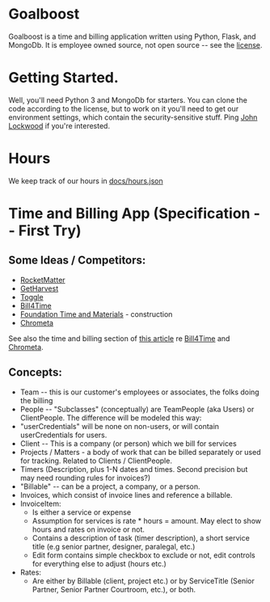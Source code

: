# Goalboost
Goalboost is a time and billing application written using Python, Flask, and MongoDb.  It is employee owned source, not open source -- see the [license](LICENSE.md).

# Getting Started.
Well, you'll need Python 3 and MongoDb for starters.  You can clone the code according to the license, but to work on it you'll need to get our environment settings, which contain the security-sensitive stuff.  Ping [John Lockwood](http://github.com/JohnLockwood) if you're interested.

# Hours 
We keep track of our hours in [docs/hours.json](docs/hours.json)

# Time and Billing App (Specification -- First Try)

## Some Ideas / Competitors:

* [RocketMatter](https://www.rocketmatter.com/law-office-management-software/)
* [GetHarvest](https://www.getharvest.com)
* [Toggle](https://toggl.com)
* [Bill4Time](http://www.bill4time.com)
* [Foundation Time and Materials](http://www.foundationsoft.com/construction-software/time-material/) - construction
* [Chrometa](http://www.chrometa.com/)

See also the time and billing section of [this article](http://www.americanbar.org/publications/law_practice_magazine/2011/september_october/popular_cloud_computing_services_for_lawyers.html) re [Bill4Time](http://www.bill4time.com) and [Chrometa](http://www.chrometa.com/).

## Concepts:

* Team -- this is our customer's employees or associates, the folks doing the billing
* People -- "Subclasses" (conceptually) are TeamPeople (aka Users) or ClientPeople.  The difference will be modeled this way:
* 	"userCredentials" will be none on non-users, or will contain userCredentials for users.
* Client -- This is a company (or person) which we bill for services
* Projects / Matters - a body of work that can be billed separately or used for tracking.  Related to Clients / ClientPeople.
* Timers (Description, plus 1-N dates and times.  Second precision but may need rounding rules for invoices?)
* "Billable" -- can be a project, a company, or a person.  
* Invoices, which consist of invoice lines and reference a billable.
* InvoiceItem:
	* Is either a service or expense
	* Assumption for services is rate * hours = amount.  May elect to show hours and rates on invoice or not.
	* Contains a description of task (timer description), a short service title (e.g senior partner, designer, paralegal, etc.)
	* Edit form contains simple checkbox to exclude or not, edit controls for everything else to adjust (hours etc.)
* Rates:
	* Are either by Billable (client, project etc.) or by ServiceTitle (Senior Partner, Senior Partner Courtroom, etc.), or both.


